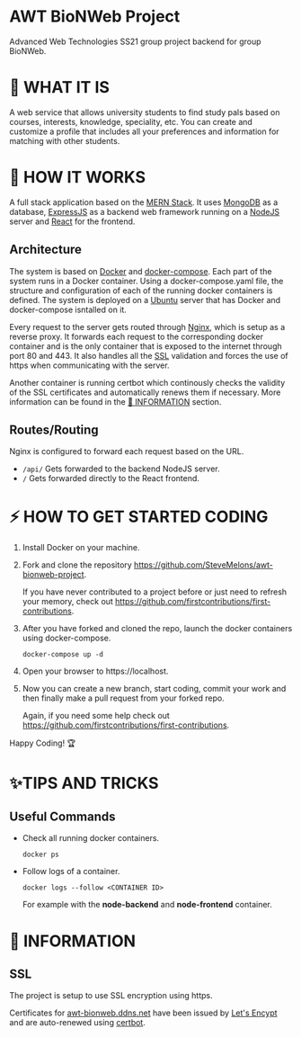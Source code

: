 # AWT BioNWeb Project

Advanced Web Technologies SS21 group project backend for group BioNWeb.

# 💎 WHAT IT IS

A web service that allows university students to find study pals based on courses, interests, knowledge, speciality, etc. You can create and customize a profile that includes all your preferences and information for matching with other students.

# 🔨 HOW IT WORKS

A full stack application based on the [MERN Stack](https://www.mongodb.com/mern-stack). It uses [MongoDB](https://www.mongodb.com/) as a database, [ExpressJS](https://expressjs.com/) as a backend web framework running on a [NodeJS](https://nodejs.org/en/) server and [React](https://reactjs.org/) for the frontend.

## Architecture

The system is based on [Docker](https://www.docker.com/) and [docker-compose](https://docs.docker.com/compose/). Each part of the system runs in a Docker container. Using a docker-compose.yaml file, the structure and configuration of each of the running docker containers is defined. The system is deployed on a [Ubuntu](https://ubuntu.com/) server that has Docker and docker-compose isntalled on it.

Every request to the server gets routed through [Nginx](https://www.nginx.com/), which is setup as a reverse proxy. It forwards each request to the corresponding docker container and is the only container that is exposed to the internet through port 80 and 443. It also handles all the [SSL](https://en.wikipedia.org/wiki/SSL) validation and forces the use of https when communicating with the server.

Another container is running certbot which continously checks the validity of the SSL certificates and automatically renews them if necessary. More information can be found in the [📓 INFORMATION](#ssl) section.

## Routes/Routing

Nginx is configured to forward each request based on the URL.

- `/api/` Gets forwarded to the backend NodeJS server.
- `/` Gets forwarded directly to the React frontend.

# ⚡ HOW TO GET STARTED CODING

1. Install Docker on your machine.
2. Fork and clone the repository https://github.com/SteveMelons/awt-bionweb-project.

   If you have never contributed to a project before or just need to refresh your memory, check out https://github.com/firstcontributions/first-contributions.

3. After you have forked and cloned the repo, launch the docker containers using docker-compose.
   ```
   docker-compose up -d
   ```
4. Open your browser to https://localhost.
5. Now you can create a new branch, start coding, commit your work and then finally make a pull request from your forked repo.

   Again, if you need some help check out https://github.com/firstcontributions/first-contributions.

Happy Coding! 🏆

# ✨TIPS AND TRICKS

## Useful Commands

- Check all running docker containers.

  ```
  docker ps
  ```

- Follow logs of a container.

  ```
  docker logs --follow <CONTAINER ID>
  ```

  For example with the **node-backend** and **node-frontend** container.

# 📓 INFORMATION

## SSL

The project is setup to use SSL encryption using https.

Certificates for [awt-bionweb.ddns.net](https://awt-bionweb.ddns.net/) have been issued by [Let's Encypt](https://letsencrypt.org/) and are auto-renewed using [certbot](https://certbot.eff.org/).
